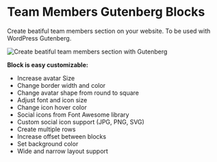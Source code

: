# Team Members Gutenberg Blocks

Create beatiful team members section on your website. 
To be used with WordPress Gutenberg.


![Create beatiful team members section with Gutenberg](https://kenzap.com/website/img/screenshot-1.png)

<b>Block is easy customizable:</b>

<ul>
<li>Increase avatar Size</li>
<li>Change border width and color</li>
<li>Change avatar shape from round to square</li>
<li>Adjust font and icon size</li>
<li>Change icon hover color</li>
<li>Social icons from Font Awesome library</li>
<li>Custom social icon support (JPG, PNG, SVG)</li>
<li>Create multiple rows</li>
<li>Increase offset between blocks</li>
<li>Set background color</li>
<li>Wide and narrow layout support</li>
</ul>
